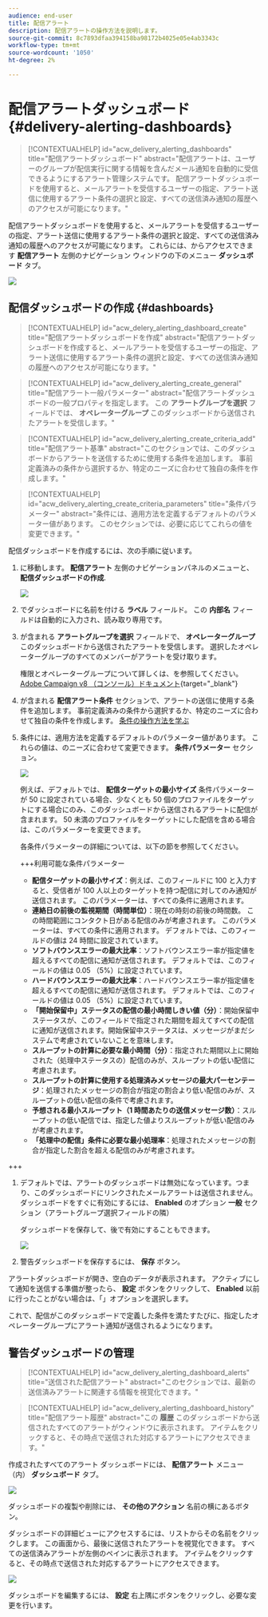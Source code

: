 ```yaml
---
audience: end-user
title: 配信アラート
description: 配信アラートの操作方法を説明します。
source-git-commit: 8c7893dfaa394158ba98172b4025e05e4ab3343c
workflow-type: tm+mt
source-wordcount: '1050'
ht-degree: 2%

---
```


# 配信アラートダッシュボード {#delivery-alerting-dashboards}

>[!CONTEXTUALHELP]
>id="acw_delivery_alerting_dashboards"
>title="配信アラートダッシュボード"
>abstract="配信アラートは、ユーザーのグループが配信実行に関する情報を含んだメール通知を自動的に受信できるようにするアラート管理システムです。 配信アラートダッシュボードを使用すると、メールアラートを受信するユーザーの指定、アラート送信に使用するアラート条件の選択と設定、すべての送信済み通知の履歴へのアクセスが可能になります。"

配信アラートダッシュボードを使用すると、メールアラートを受信するユーザーの指定、アラート送信に使用するアラート条件の選択と設定、すべての送信済み通知の履歴へのアクセスが可能になります。 これらには、からアクセスできます **配信アラート** 左側のナビゲーション ウィンドウの下のメニュー **ダッシュボード** タブ。

![](assets/alerting-dashboard-list.png)

## 配信ダッシュボードの作成 {#dashboards}

>[!CONTEXTUALHELP]
>id="acw_delery_alerting_dashboard_create"
>title="配信アラートダッシュボードを作成"
>abstract="配信アラートダッシュボードを作成すると、メールアラートを受信するユーザーの指定、アラート送信に使用するアラート条件の選択と設定、すべての送信済み通知の履歴へのアクセスが可能になります。"

>[!CONTEXTUALHELP]
>id="acw_delivery_alerting_create_general"
>title="配信アラート一般パラメーター"
>abstract="配信アラートダッシュボードの一般プロパティを指定します。 この **アラートグループを選択** フィールドでは、 **オペレーターグループ** このダッシュボードから送信されたアラートを受信します。"

>[!CONTEXTUALHELP]
>id="acw_delivery_alerting_create_criteria_add"
>title="配信アラート基準"
>abstract="このセクションでは、このダッシュボードからアラートを送信するために使用する条件を追加します。 事前定義済みの条件から選択するか、特定のニーズに合わせて独自の条件を作成します。"

>[!CONTEXTUALHELP]
>id="acw_delivery_alerting_create_criteria_parameters"
>title="条件パラメーター"
>abstract="条件には、適用方法を定義するデフォルトのパラメーター値があります。 このセクションでは、必要に応じてこれらの値を変更できます。"

配信ダッシュボードを作成するには、次の手順に従います。

1. に移動します。 **配信アラート** 左側のナビゲーションパネルのメニューと、 **配信ダッシュボードの作成**.

   ![](assets/alerting-dashboard.png)

1. でダッシュボードに名前を付ける **ラベル** フィールド。 この **内部名** フィールドは自動的に入力され、読み取り専用です。

1. が含まれる **アラートグループを選択** フィールドで、 **オペレーターグループ** このダッシュボードから送信されたアラートを受信します。 選択したオペレーターグループのすべてのメンバーがアラートを受け取ります。

   権限とオペレーターグループについて詳しくは、を参照してください。 [Adobe Campaign v8 （コンソール）ドキュメント](https://experienceleague.adobe.com/en/docs/campaign/campaign-v8/admin/permissions/gs-permissions){target="_blank"}

1. が含まれる **配信アラート条件** セクションで、アラートの送信に使用する条件を追加します。 事前定義済みの条件から選択するか、特定のニーズに合わせて独自の条件を作成します。 [条件の操作方法を学ぶ](../msg/delivery-alerting-criteria.md)

1. 条件には、適用方法を定義するデフォルトのパラメーター値があります。 これらの値は、のニーズに合わせて変更できます。 **条件パラメーター** セクション。

   ![](assets/alerting-criteria-parameters.png)

   例えば、デフォルトでは、 **配信ターゲットの最小サイズ** 条件パラメーターが 50 に設定されている場合、少なくとも 50 個のプロファイルをターゲットにする場合にのみ、このダッシュボードから送信されるアラートに配信が含まれます。 50 未満のプロファイルをターゲットにした配信を含める場合は、このパラメーターを変更できます。

   各条件パラメーターの詳細については、以下の節を参照してください。

   +++利用可能な条件パラメーター

   * **配信ターゲットの最小サイズ**：例えば、このフィールドに 100 と入力すると、受信者が 100 人以上のターゲットを持つ配信に対してのみ通知が送信されます。 このパラメーターは、すべての条件に適用されます。
   * **連絡日の前後の監視期間（時間単位）**：現在の時刻の前後の時間数。 この時間範囲にコンタクト日がある配信のみが考慮されます。 このパラメーターは、すべての条件に適用されます。 デフォルトでは、このフィールドの値は 24 時間に設定されています。
   * **ソフトバウンスエラーの最大比率**：ソフトバウンスエラー率が指定値を超えるすべての配信に通知が送信されます。 デフォルトでは、このフィールドの値は 0.05 （5%）に設定されています。
   * **ハードバウンスエラーの最大比率**：ハードバウンスエラー率が指定値を超えるすべての配信に通知が送信されます。 デフォルトでは、このフィールドの値は 0.05 （5%）に設定されています。
   * **「開始保留中」ステータスの配信の最小時間しきい値（分）**：開始保留中ステータスが、このフィールドで指定された期間を超えてすべての配信に通知が送信されます。開始保留中ステータスは、メッセージがまだシステムで考慮されていないことを意味します。
   * **スループットの計算に必要な最小時間（分）**：指定された期間以上に開始された（処理中ステータスの）配信のみが、スループットの低い配信に考慮されます。
   * **スループットの計算に使用する処理済みメッセージの最大パーセンテージ**：処理されたメッセージの割合が指定の割合より低い配信のみが、スループットの低い配信の条件で考慮されます。
   * **予想される最小スループット（1 時間あたりの送信メッセージ数）**：スループットの低い配信では、指定した値よりスループットが低い配信のみが考慮されます。
   * **「処理中の配信」条件に必要な最小処理率**：処理されたメッセージの割合が指定した割合を超える配信のみが考慮されます。

+++

1. デフォルトでは、アラートのダッシュボードは無効になっています。つまり、このダッシュボードにリンクされたメールアラートは送信されません。 ダッシュボードをすぐに有効にするには、 **Enabled** のオプション **一般** セクション（アラートグループ選択フィールドの隣）

   ダッシュボードを保存して、後で有効にすることもできます。

   ![](assets/alerting-dashboard-enable.png)

1. 警告ダッシュボードを保存するには、 **保存** ボタン。

アラートダッシュボードが開き、空白のデータが表示されます。 アクティブにして通知を送信する準備が整ったら、 **設定** ボタンをクリックして、 **Enabled** 以前に行ったことがない場合は、「」オプションを選択します。

これで、配信がこのダッシュボードで定義した条件を満たすたびに、指定したオペレーターグループにアラート通知が送信されるようになります。

## 警告ダッシュボードの管理

>[!CONTEXTUALHELP]
>id="acw_delivery_alerting_dashboard_alerts"
>title="送信された配信アラート"
>abstract="このセクションでは、最新の送信済みアラートに関連する情報を視覚化できます。"

>[!CONTEXTUALHELP]
>id="acw_delivery_alerting_dashboard_history"
>title="配信アラート履歴"
>abstract="この **履歴** このダッシュボードから送信されたすべてのアラートがウィンドウに表示されます。 アイテムをクリックすると、その時点で送信された対応するアラートにアクセスできます。"

作成されたすべてのアラート ダッシュボードには、 **配信アラート** メニュー（内） **ダッシュボード** タブ。

![](assets/alerting-dashboard-list.png)

ダッシュボードの複製や削除には、 **その他のアクション** 名前の横にあるボタン。

ダッシュボードの詳細ビューにアクセスするには、リストからその名前をクリックします。 この画面から、最後に送信されたアラートを視覚化できます。 すべての送信済みアラートが左側のペインに表示されます。 アイテムをクリックすると、その時点で送信された対応するアラートにアクセスできます。

![](assets/alerting-dashboard-details.png)

ダッシュボードを編集するには、 **設定** 右上隅にボタンをクリックし、必要な変更を行います。
